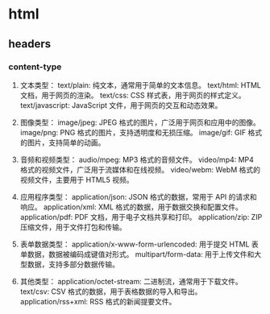 # html

## headers

### content-type
1. 文本类型：
text/plain: 纯文本，通常用于简单的文本信息。
text/html: HTML 文档，用于网页的渲染。
text/css: CSS 样式表，用于网页的样式定义。
text/javascript: JavaScript 文件，用于网页的交互和动态效果。

2. 图像类型：
image/jpeg: JPEG 格式的图片，广泛用于网页和应用中的图像。
image/png: PNG 格式的图片，支持透明度和无损压缩。
image/gif: GIF 格式的图片，支持简单的动画。

3. 音频和视频类型：
audio/mpeg: MP3 格式的音频文件。
video/mp4: MP4 格式的视频文件，广泛用于流媒体和在线视频。
video/webm: WebM 格式的视频文件，主要用于 HTML5 视频。

4. 应用程序类型：
application/json: JSON 格式的数据，常用于 API 的请求和响应。
application/xml: XML 格式的数据，用于数据交换和配置文件。
application/pdf: PDF 文档，用于电子文档共享和打印。
application/zip: ZIP 压缩文件，用于文件打包和传输。

5. 表单数据类型：
application/x-www-form-urlencoded: 用于提交 HTML 表单数据，数据被编码成键值对形式。
multipart/form-data: 用于上传文件和大型数据，支持多部分数据传输。

6. 其他类型：
application/octet-stream: 二进制流，通常用于下载文件。
text/csv: CSV 格式的数据，用于表格数据的导入和导出。
application/rss+xml: RSS 格式的新闻提要文件。

## 